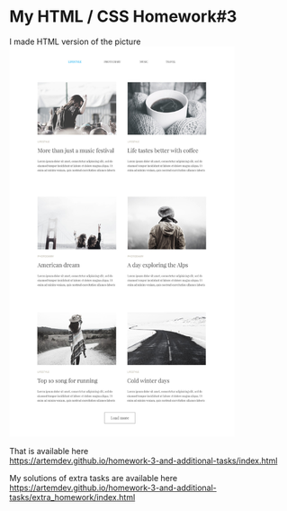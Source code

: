 <h1>My HTML / CSS Homework#3</h1>
I made HTML version of the picture

<img src="img/task.jpg" width="400">

That is available here <br />
https://artemdev.github.io/homework-3-and-additional-tasks/index.html

My solutions of extra tasks are available here <br />
https://artemdev.github.io/homework-3-and-additional-tasks/extra_homework/index.html
